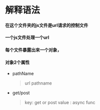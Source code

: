 



#  解释语法

#### 在这个文件夹的js文件是url请求的控制文件
#### 一个js文件处理一个url
#### 每个文件暴露出来一个对象，
#### 对象2个属性
* pathName
    > url pathname
* get/post
    > key: get or post
    > value : async func

   